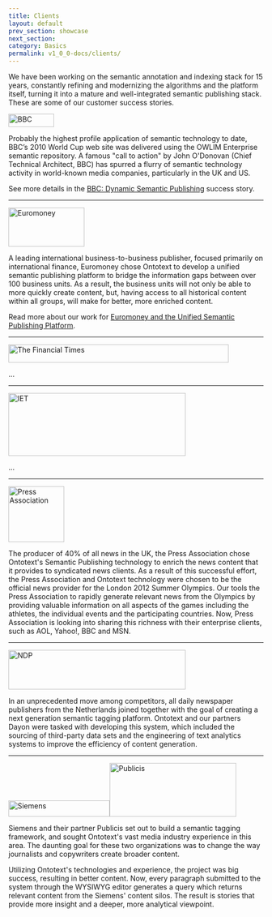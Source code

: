 ```yaml
---
title: Clients
layout: default
prev_section: showcase
next_section:
category: Basics
permalink: v1_0_0-docs/clients/
---
```

We have been working on the semantic annotation and indexing stack for 15 years, constantly refining and modernizing the algorithms and the platform itself, turning it into a mature and well-integrated semantic publishing stack. These are some of our customer success stories.

<img src="{{ site.baseurl }}/img/bbc.png" alt="BBC" style="width:90px;height:26px; margin: 0 auto">

Probably the highest profile application of semantic technology to date, BBC’s 2010 World Cup web site was delivered using the OWLIM Enterprise semantic repository. A famous "call to action" by John O'Donovan (Chief Technical Architect, BBC) has spurred a flurry of semantic technology activity in world-known media companies, particularly in the UK and US.

See more details in the <a href="{{ site.baseurl }}/v1_0_0-docs/user-stories">BBC: Dynamic Semantic Publishing</a> success story.

***

<img src="{{ site.baseurl }}/img/euromoney.png" alt="Euromoney" style="width:150px;height:77px; margin: 0 auto">

A leading international business-to-business publisher, focused primarily on international finance, Euromoney chose Ontotext to develop a unified semantic publishing platform to bridge the information gaps between over 100 business units.  As a result, the business units will not only be able to more quickly create content, but, having access to all historical content within all groups, will make for better, more enriched content.

Read more about our work for <a href="{{ site.baseurl }}/v1_0_0-docs/user-stories">Euromoney and the Unified Semantic Publishing Platform</a>.

***

<img src="{{ site.baseurl }}/img/ft.jpg" alt="The Financial Times" style="width:435px;height:36px; margin: 0 auto">

...

***

<img src="{{ site.baseurl }}/img/iet.png" alt="IET" style="width:350px;height:124px; margin: 0 auto">

...

***

<img src="{{ site.baseurl }}/img/pressassociation.png" alt="Press Association" style="width:110px;height:110px; margin: 0 auto">

The producer of 40% of all news in the UK, the Press Association chose Ontotext's Semantic Publishing technology to enrich the news content that it provides  to syndicated news clients.  As a result of this successful effort, the Press Association and Ontotext technology were chosen to be the official news provider for the London 2012 Summer Olympics.  Our tools the Press Association to rapidly generate relevant news from the Olympics by providing valuable information on all aspects of the games including the athletes, the individual events and the participating countries. Now, Press Association is looking into sharing this richness with their enterprise clients, such as AOL, Yahoo!, BBC and MSN.

***

<img src="{{ site.baseurl }}/img/ndp.png" alt="NDP" style="width:350px;height:78px; margin: 0 auto">

In an unprecedented move among competitors, all daily newspaper publishers from the Netherlands joined together with the goal of creating a next generation semantic tagging platform.  Ontotext and our partners Dayon were tasked with developing this system, which included the sourcing of third-party data sets and the engineering of text analytics systems to improve the efficiency of content generation.

***

<img src="{{ site.baseurl }}/img/siemens.png" alt="Siemens" style="width:200px;height:32px; margin: 0 auto"><img src="{{ site.baseurl }}/img/publicis.png" alt="Publicis" style="width:250px;height:106px; margin: 0 auto">

Siemens and their partner Publicis set out to build a semantic tagging framework, and sought Ontotext's vast media industry experience in this area.  The daunting goal for these two organizations was to change the way journalists and copywriters create broader content.

Utilizing Ontotext's technologies and experience, the project was big success, resulting in better content.  Now, every paragraph submitted to the system through the WYSIWYG editor generates a query which returns relevant content from the Siemens' content silos. The result is stories that provide more insight and a deeper, more analytical viewpoint.
